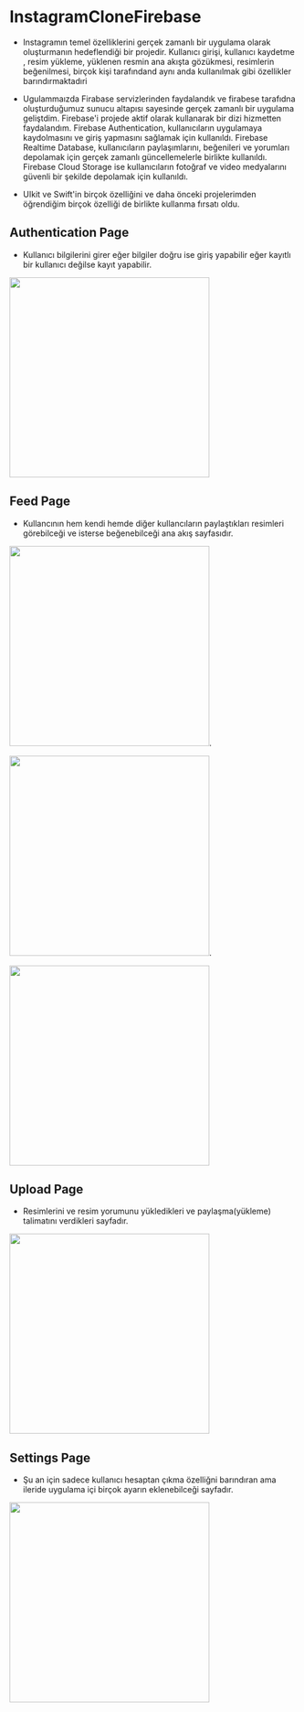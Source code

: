 # InstagramCloneFirebase

- Instagramın temel özelliklerini gerçek zamanlı bir uygulama olarak oluşturmanın hedeflendiği bir projedir. Kullanıcı girişi, kullanıcı kaydetme , resim yükleme, yüklenen resmin ana akışta gözükmesi, resimlerin beğenilmesi, birçok kişi tarafındand aynı anda kullanılmak gibi özellikler barındırmaktadıri

- Ugulammaızda Firabase servizlerinden faydalandık ve firabese tarafıdna oluşturduğumuz sunucu altapısı sayesinde gerçek zamanlı bir uygulama geliştdim. Firebase'i projede aktif olarak kullanarak bir dizi hizmetten faydalandım. Firebase Authentication, kullanıcıların uygulamaya kaydolmasını ve giriş yapmasını sağlamak için kullanıldı. Firebase Realtime Database, kullanıcıların paylaşımlarını, beğenileri ve yorumları depolamak için gerçek zamanlı güncellemelerle birlikte kullanıldı. Firebase Cloud Storage ise kullanıcıların fotoğraf ve video medyalarını güvenli bir şekilde depolamak için kullanıldı.

- UIkit ve Swift'in birçok özelliğini ve daha önceki projelerimden öğrendiğim birçok özelliği de birlikte kullanma fırsatı oldu.

## Authentication Page

- Kullanıcı bilgilerini girer eğer bilgiler doğru ise giriş yapabilir eğer kayıtlı bir kullanıcı değilse kayıt yapabilir.

<img src="https://github.com/Sarper-Bal/InstagramCloneFirebase/assets/49680723/c8c91230-90ee-4134-b11d-daecb359d92d" width="350">

## Feed Page

- Kullancının hem kendi hemde diğer kullancıların paylaştıkları resimleri görebilceği ve isterse beğenebilceği ana akış sayfasıdır.

<img src="https://github.com/Sarper-Bal/InstagramCloneFirebase/assets/49680723/aed4e14b-4634-4db2-b02a-c346d22c0b8e" width="350">.

<img src="https://github.com/Sarper-Bal/InstagramCloneFirebase/assets/49680723/d6760a87-05b6-4a4c-a7db-b06c2c440fb0" width="350">.

<img src="https://github.com/Sarper-Bal/InstagramCloneFirebase/assets/49680723/8ca71a66-e7a4-4171-8c21-41a5b0f4738a" width="350">

## Upload Page

- Resimlerini ve resim yorumunu yükledikleri ve paylaşma(yükleme) talimatını verdikleri sayfadır.

<img src="https://github.com/Sarper-Bal/InstagramCloneFirebase/assets/49680723/fa05d0ee-3d38-4d49-a0bb-39f2be0be9fa" width="350">

## Settings Page

- Şu an için sadece kullanıcı hesaptan çıkma özelliğni barındıran ama ileride uygulama içi birçok ayarın eklenebilceği sayfadır.

  
<img src="https://github.com/Sarper-Bal/InstagramCloneFirebase/assets/49680723/434bd217-0b67-4c02-bfd9-d307d8fb2eca" width="350">


  

